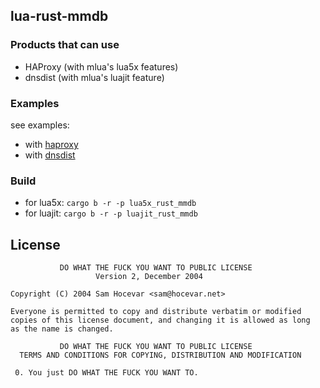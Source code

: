 ## lua-rust-mmdb

### Products that can use

* HAProxy (with mlua's lua5x features)
* dnsdist (with mlua's luajit feature)

### Examples

see examples:
* with [haproxy](examples/haproxy)
* with [dnsdist](examples/dnsdist)

### Build

* for lua5x: `cargo b -r -p lua5x_rust_mmdb`
* for luajit: `cargo b -r -p luajit_rust_mmdb`

## License

```
           DO WHAT THE FUCK YOU WANT TO PUBLIC LICENSE
                   Version 2, December 2004
 
Copyright (C) 2004 Sam Hocevar <sam@hocevar.net>

Everyone is permitted to copy and distribute verbatim or modified
copies of this license document, and changing it is allowed as long
as the name is changed.
 
           DO WHAT THE FUCK YOU WANT TO PUBLIC LICENSE
  TERMS AND CONDITIONS FOR COPYING, DISTRIBUTION AND MODIFICATION

 0. You just DO WHAT THE FUCK YOU WANT TO.
```